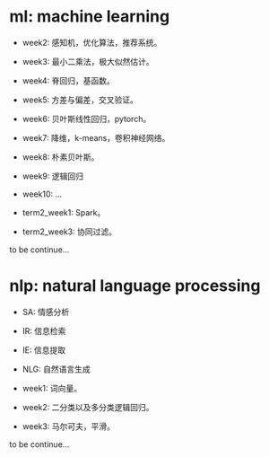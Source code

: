 # ml: machine learning

* week2: 感知机，优化算法，推荐系统。
* week3: 最小二乘法，极大似然估计。
* week4: 脊回归，基函数。
* week5: 方差与偏差，交叉验证。
* week6: 贝叶斯线性回归，pytorch。
* week7: 降维，k-means，卷积神经网络。
* week8: 朴素贝叶斯。
* week9: 逻辑回归
* week10: ...

* term2_week1: Spark。
* term2_week3: 协同过滤。

to be continue...

# nlp: natural language processing

* SA: 情感分析
* IR: 信息检索
* IE: 信息提取
* NLG: 自然语言生成

* week1: 词向量。
* week2: 二分类以及多分类逻辑回归。
* week3: 马尔可夫，平滑。

to be continue...
